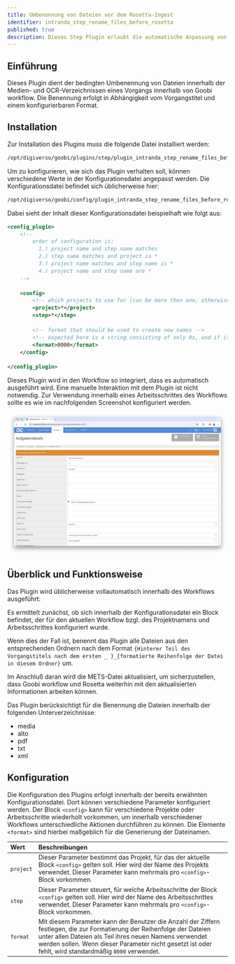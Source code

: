 ```yaml
---
title: Umbenennung von Dateien vor dem Rosetta-Ingest
identifier: intranda_step_rename_files_before_rosetta
published: true
description: Dieses Step Plugin erlaubt die automatische Anpassung von Dateinamen in den media- und OCR-Verzeichnissen sowie in der METS-Datei innerhalb von Goobi Vorgängen bevor der Ingest in Rosetta stattfindet.
---
```

## Einführung
Dieses Plugin dient der bedingten Umbenennung von Dateien innerhalb der Medien- und OCR-Verzeichnissen eines Vorgangs innerhalb von Goobi workflow. Die Benennung erfolgt in Abhängigkeit vom Vorgangstitel und einem konfigurierbaren Format.


## Installation
Zur Installation des Plugins muss die folgende Datei installiert werden:

```bash
/opt/digiverso/goobi/plugins/step/plugin_intranda_step_rename_files_before_rosetta-base.jar
```

Um zu konfigurieren, wie sich das Plugin verhalten soll, können verschiedene Werte in der Konfigurationsdatei angepasst werden. Die Konfigurationsdatei befindet sich üblicherweise hier:

```bash
/opt/digiverso/goobi/config/plugin_intranda_step_rename_files_before_rosetta.xml
```

Dabei sieht der Inhalt dieser Konfigurationsdatei beispielhaft wie folgt aus:

```xml
<config_plugin>
    <!--
        order of configuration is:
          1.) project name and step name matches
          2.) step name matches and project is *
          3.) project name matches and step name is *
          4.) project name and step name are *
	-->
    
    <config>
        <!-- which projects to use for (can be more then one, otherwise use *) -->
        <project>*</project>
        <step>*</step>
        
        <!-- format that should be used to create new names -->
        <!-- expected here is a string consisting of only 0s, and if it's not set, then the DEFAULT setting 0000 will be used-->
        <format>0000</format>
    </config>

</config_plugin>
```

Dieses Plugin wird in den Workflow so integriert, dass es automatisch ausgeführt wird. Eine manuelle Interaktion mit dem Plugin ist nicht notwendig. Zur Verwendung innerhalb eines Arbeitsschrittes des Workflows sollte es wie im nachfolgenden Screenshot konfiguriert werden.

![Integration des Plugins in den Workflow](screen1_de.png)


## Überblick und Funktionsweise
Das Plugin wird üblicherweise vollautomatisch innerhalb des Workflows ausgeführt: 

Es ermittelt zunächst, ob sich innerhalb der Konfigurationsdatei ein Block befindet, der für den aktuellen Workflow bzgl. des Projektnamens und Arbeitsschrittes konfiguriert wurde. 

Wenn dies der Fall ist, benennt das Plugin alle Dateien aus den entsprechenden Ordnern nach dem Format `{Hinterer Teil des Vorgangstitels nach dem ersten _ }_{formatierte Reihenfolge der Datei in diesem Ordner}` um.

Im Anschluß daran wird die METS-Datei aktualisiert, um sicherzustellen, dass Goobi workflow und Rosetta weiterhin mit den aktualisierten Informationen arbeiten können.

Das Plugin berücksichtigt für die Benennung die Dateien innerhalb der folgenden Unterverzeichnisse:

* media
* alto
* pdf
* txt
* xml


## Konfiguration 
Die Konfiguration des Plugins erfolgt innerhalb der bereits erwähnten Konfigurationsdatei. Dort können verschiedene Parameter konfiguriert werden. Der Block `<config>` kann für verschiedene Projekte oder Arbeitsschritte wiederholt vorkommen, um innerhalb verschiedener Workflows unterschiedliche Aktionen durchführen zu können. Die Elemente `<format>` sind hierbei maßgeblich für die Generierung der Dateinamen.

| Wert | Beschreibungen |
| :--- | :--- |
| `project` | Dieser Parameter bestimmt das Projekt, für das der aktuelle Block `<config>` gelten soll. Hier wird der Name des Projekts verwendet. Dieser Parameter kann mehrmals pro `<config>`-Block vorkommen. |
| `step` | Dieser Parameter steuert, für welche Arbeitsschritte der Block `<config>` gelten soll. Hier wird der Name des Arbeitsschrittes verwendet. Dieser Parameter kann mehrmals pro `<config>`-Block vorkommen. |
| `format`  | Mit diesem Parameter kann der Benutzer die Anzahl der Ziffern festlegen, die zur Formatierung der Reihenfolge der Dateien unter allen Dateien als Teil ihres neuen Namens verwendet werden sollen. Wenn dieser Parameter nicht gesetzt ist oder fehlt, wird standardmäßig `0000` verwendet. |


